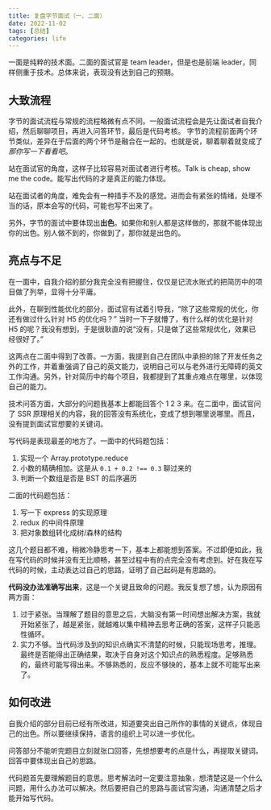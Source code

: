 ```yaml
---
title: 复盘字节面试（一、二面）
date: 2022-11-02
tags: [总结]
categories: life
---
```


一面是纯粹的技术面。二面的面试官是 team leader，但是也是前端 leader，同样侧重于技术。总体来说，表现没有达到自己的预期。

<!--more-->

## 大致流程

字节的面试流程与常规的流程略微有点不同。一般面试流程会是先让面试者自我介绍，然后聊聊项目，再进入问答环节，最后是代码考核。
字节的流程前面两个环节类似，差异在于后面的两个环节是融合在一起的。也就是说，聊着聊着就变成了*那你写一下看看吧*。

站在面试官的角度，这样子比较容易对面试者进行考核。Talk is cheap, show me the code。能写出代码的才是真正的能力体现。

站在面试者的角度，难免会有一种措手不及的感觉。进而会有紧张的情绪，处理不当的话，原本会写的代码，可能也写不出来了。

另外，字节的面试中要体现出**出色**。如果你和别人都是这样做的，那就不能体现出你的出色。别人做不到的，你做到了，那你就是出色的。

## 亮点与不足

在一面中，自我介绍的部分我完全没有把握住，仅仅是记流水账式的把简历中的项目做了列举，显得十分平庸。

此外，在聊到性能优化的部分，面试官有试着引导我，“除了这些常规的优化，你还有做过什么针对 H5 的优化吗？” 当时一下子就懵了，有什么样的优化是针对 H5 的呢？我没有想到，于是很耿直的说“没有，只是做了这些常规优化，效果已经很好了。”

这两点在二面中得到了改善。一方面，我提到自己在团队中承担的除了开发任务之外的工作，并着重强调了自己的英文能力，说明自己可以与老外进行无障碍的英文工作沟通。另外，针对简历中的每个项目，我都提到了其重点难点在哪里，以体现自己的能力。

技术问答方面，大部分的问题我基本上都能回答个 1 2 3 来。在二面中，面试官问了 SSR 原理相关的内容，我的回答没有系统化，变成了想到哪里说哪里。而且，没有提到面试官想要的关键词。

写代码是表现最差的地方了。一面中的代码题包括：

1. 实现一个 Array.prototype.reduce
2. 小数的精确相加。这是从 `0.1 + 0.2 !== 0.3` 聊过来的
3. 判断一个数组是否是 BST 的后序遍历

二面的代码题包括：

1. 写一下 express 的实现原理
2. redux 的中间件原理
3. 把对象数组转化成树/森林的结构

这几个题目都不难，稍微冷静思考一下，基本上都能想到答案。不过即便如此，我在写代码的时候并没有无比顺畅，甚至过程中有的点完全没有考虑到。好在我在写代码的时候，主动表达过自己的思路，证明了自己起码是有思路的。

**代码没办法准确写出来**，这是一个关键且致命的问题。我反复想了想，认为原因有两方面：

1. 过于紧张。当理解了题目的意思之后，大脑没有第一时间想出解决方案，我就开始紧张了，越是紧张，就越难以集中精神去思考正确的答案，这样子只能恶性循环。
2. 实力不够。当代码涉及到的知识点确实不清楚的时候，只能现场思考，推理。最终是否能得出正确结果，取决于自身对这个知识点的熟悉程度。足够熟悉的，最终可能写得出来。不够熟悉的，反应不够快的，基本上就不可能写出来了。

## 如何改进

自我介绍的部分目前已经有所改进，知道要突出自己所作的事情的关键点，体现自己的出色。所以要继续保持，语言的组织上可以进一步优化。

问答部分不能听完题目立刻就张口回答，先想想要考的点是什么，再提取关键词。回答中要体现出自己的思路。

代码题首先要理解题目的意思。思考解法时一定要注意抽象，想清楚这是一个什么问题，用什么办法可以解决。然后要把自己的思路与面试官沟通，沟通清楚之后才能开始写代码。
